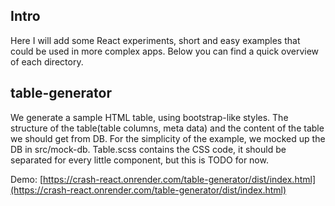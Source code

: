 ## Intro

Here I will add some React experiments, short and easy examples that could be used in more complex apps. Below you can find a quick overview of each directory.

## table-generator

We generate a sample HTML table, using bootstrap-like styles. The structure of the table(table columns, meta data) and the content of the table we should get from DB. For the simplicity of the example, we mocked up the DB in src/mock-db. Table.scss contains the CSS code, it should be separated for every little component, but this is TODO for now.

Demo: [https://crash-react.onrender.com/table-generator/dist/index.html](https://crash-react.onrender.com/table-generator/dist/index.html)
<br><br>
